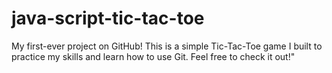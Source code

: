 # java-script-tic-tac-toe
My first-ever project on GitHub! This is a simple Tic-Tac-Toe game I built to practice my skills and learn how to use Git. Feel free to check it out!"
